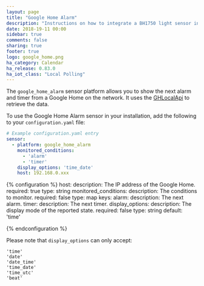 ```yaml
---
layout: page
title: "Google Home Alarm"
description: "Instructions on how to integrate a BH1750 light sensor into Home Assistant."
date: 2018-19-11 00:00
sidebar: true
comments: false
sharing: true
footer: true
logo: google_home.png
ha_category: Calendar
ha_release: 0.83.0
ha_iot_class: "Local Polling"
---
```


The `google_home_alarm` sensor platform allows you to show the next alarm and timer from a Google Home on the network.
It uses the [GHLocalApi](https://github.com/rithvikvibhu/GHLocalApi) to retrieve the data.

To use the Google Home Alarm sensor in your installation, add the following to your `configuration.yaml` file:

```yaml
# Example configuration.yaml entry
sensor:
  - platform: google_home_alarm
    monitored_conditions:
      - 'alarm'
      - 'timer'
    display_options: 'time_date'
    host: 192.168.0.xxx
```

{% configuration %}
host:
  description: The IP address of the Google Home.
  required: true
  type: string
monitored_conditions:
  description: The conditions to monitor.
  required: false
  type: map
  keys:
    alarm:
      description: The next alarm.
    timer:
      description: The next timer.
display_options:
  description: The display mode of the reported state.
  required: false
  type: string
  default: 'time'

{% endconfiguration %}

Please note that ```display_options``` can only accept:

```
'time'
'date'
'date_time'
'time_date'
'time_utc'
'beat'
```
